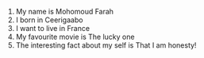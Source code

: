  1. My name is Mohomoud Farah
   2. I born in Ceerigaabo
   3. I want to live in France
   4. My favourite movie is The lucky one
   5. The interesting fact about my self is That I am honesty!